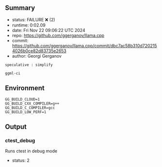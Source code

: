 ## Summary

- status:  FAILURE ❌ (2)
- runtime: 0:02.09
- date:    Fri Nov 22 09:06:22 UTC 2024
- repo:    https://github.com/ggerganov/llama.cpp
- commit:  https://github.com/ggerganov/llama.cpp/commit/dbc7ac58b310d7202154026b0ce82d83735e2653
- author:  Georgi Gerganov
```
speculative : simplify

ggml-ci
```

## Environment

```
GG_BUILD_CLOUD=1
GG_BUILD_CXX_COMPILER=g++
GG_BUILD_C_COMPILER=gcc
GG_BUILD_LOW_PERF=1
```

## Output

### ctest_debug

Runs ctest in debug mode
- status: 2
```

```

